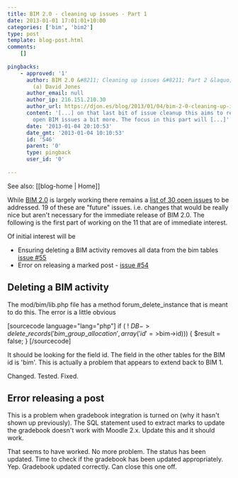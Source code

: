 ```yaml
---
title: BIM 2.0 - cleaning up issues - Part 1
date: 2013-01-01 17:01:01+10:00
categories: ['bim', 'bim2']
type: post
template: blog-post.html
comments:
    []
    
pingbacks:
    - approved: '1'
      author: BIM 2.0 &#8211; Cleaning up issues &#8211; Part 2 &laquo; The Weblog of
        (a) David Jones
      author_email: null
      author_ip: 216.151.210.30
      author_url: https://djon.es/blog/2013/01/04/bim-2-0-cleaning-up-issues-part-2/
      content: '[...] on that last bit of issue cleanup this aims to reduce the list of
        open BIM issues a bit more. The focus in this part will [...]'
      date: '2013-01-04 20:10:53'
      date_gmt: '2013-01-04 10:10:53'
      id: '546'
      parent: '0'
      type: pingback
      user_id: '0'
    
---
```


See also: [[blog-home | Home]]

While [BIM 2.0](/blog2/research/bam-blog-aggregation-management/) is largely working there remains a [list of 30 open issues](https://github.com/djplaner/BIM/issues) to be addressed. 19 of these are "future" issues. i.e. changes that would be really nice but aren't necessary for the immediate release of BIM 2.0. The following is the first part of working on the 11 that are of immediate interest.

Of initial interest will be

- Ensuring deleting a BIM activity removes all data from the bim tables [issue #55](https://github.com/djplaner/BIM/issues/55)
- Error on releasing a marked post - [issue #54](https://github.com/djplaner/BIM/issues/54)

## Deleting a BIM activity

The mod/bim/lib.php file has a method forum\_delete\_instance that is meant to do this. The error is a little obvious

\[sourcecode language="lang="php"\] if ( ! $DB->delete\_records( 'bim\_group\_allocation', array('id'=>$bim->id))) { $result = false; } \[/sourcecode\]

It should be looking for the field id. The field in the other tables for the BIM id is 'bim'. This is actually a problem that appears to extend back to BIM 1.

Changed. Tested. Fixed.

## Error releasing a post

This is a problem when gradebook integration is turned on (why it hasn't shown up previously). The SQL statement used to extract marks to update the gradebook doesn't work with Moodle 2.x. Update this and it should work.

That seems to have worked. No more problem. The status has been updated. Time to check if the gradebook has been updated appropriately. Yep. Gradebook updated correctly. Can close this one off.